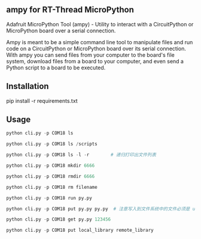 ## ampy for RT-Thread MicroPython

Adafruit MicroPython Tool (ampy) - Utility to interact with a CircuitPython or MicroPython board over a serial connection.

Ampy is meant to be a simple command line tool to manipulate files and run code on a CircuitPython or
MicroPython board over its serial connection.
With ampy you can send files from your computer to the
board's file system, download files from a board to your computer, and even send a Python script
to a board to be executed.

## Installation

pip install -r requirements.txt

## Usage

```python
python cli.py -p COM18 ls

python cli.py -p COM18 ls /scripts

python cli.py -p COM18 ls -l -r        # 递归打印出文件列表

python cli.py -p COM18 mkdir 6666

python cli.py -p COM18 rmdir 6666

python cli.py -p COM18 rm filename

python cli.py -p COM18 run py.py

python cli.py -p COM18 put py.py py.py  # 注意写入到文件系统中的文件必须是 unix 格式，否则读出时会出问题

python cli.py -p COM18 get py.py 123456

python cli.py -p COM18 put local_library remote_library
```
